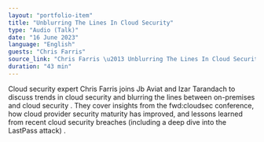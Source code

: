 ```yaml
---
layout: "portfolio-item"
title: "Unblurring The Lines In Cloud Security"
type: "Audio (Talk)"
date: "16 June 2023"
language: "English"
guests: "Chris Farris"
source_link: "Chris Farris \u2013 Unblurring The Lines In Cloud Security"
duration: "43 min"
---
```


Cloud security expert Chris Farris joins Jb Aviat and Izar Tarandach to discuss trends in cloud security and blurring the lines between on-premises and cloud security . They cover insights from the fwd:cloudsec conference, how cloud provider security maturity has improved, and lessons learned from recent cloud security breaches (including a deep dive into the LastPass attack)  .
